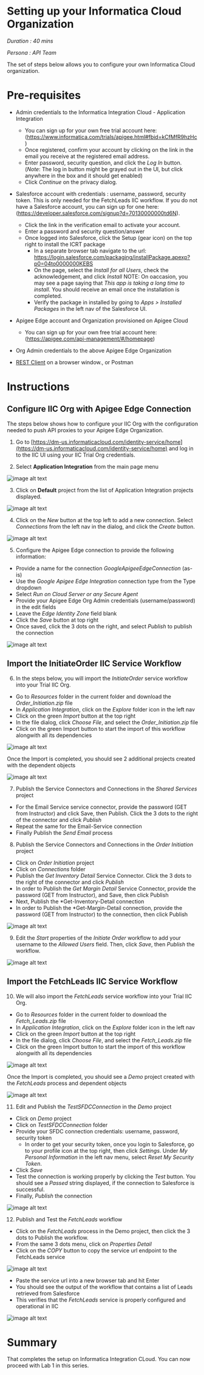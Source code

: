 # Setting up your Informatica Cloud Organization

*Duration : 40 mins*

*Persona : API Team*

The set of steps below allows you to configure your own Informatica Cloud organization.

# Pre-requisites

* Admin credentials to the Informatica Integration Cloud - Application Integration
    * You can sign up for your own free trial account here: (https://www.informatica.com/trials/apigee.html#fbid=kCfMfR9hzHc)
    * Once registered, confirm your account by clicking on the link in the email you receive at the registered email address.
    * Enter password, security question, and click the *Log In* button. (*Note*: The log in button might be grayed out in the UI, but click anywhere in the box and it should get enabled)
    * Click *Continue* on the privacy dialog.

* Salesforce account with credentials : username, password, security token. This is only needed for the FetchLeads IIC workflow. If you do not have a Salesforce account, you can sign up for one here: (https://developer.salesforce.com/signup?d=70130000000td6N).
    * Click the link in the verification email to activate your account.
    * Enter a password and security question/answer
    * Once logged into Salesforce, click the Setup (gear icon) on the top right to install the ICRT package
        * In a separate browser tab navigate to the url:
        https://login.salesforce.com/packaging/installPackage.apexp?p0=04to0000000KEBS
        * On the page, select the *Install for all Users*, check the acknowledgement, and click *Install*
        NOTE: On oaccasion, you may see a page saying that *This app is taking a long time to install*. You should receive an email once the installation is completed.
        * Verify the package in installed by going to *Apps > Installed Packages* in the left nav of the Salesforce UI.

* Apigee Edge account and Organization provisioned on Apigee Cloud
    * You can sign up for your own free trial account here: (https://apigee.com/api-management/#/homepage)
* Org Admin credentials to the above Apigee Edge Organization
* [REST Client](https://apigee-rest-client.appspot.com/) on a browser window., or Postman

# Instructions

## Configure IIC Org with Apigee Edge Connection

The steps below shows how to configure your IIC Org with the configuration needed to push API proxies to your Apigee Edge Organization.

1. Go to [https://dm-us.informaticacloud.com/identity-service/home](https://dm-us.informaticacloud.com/identity-service/home) and log in to the IIC UI using your IIC Trial Org credentials.

2. Select **Application Integration** from the main page menu

![image alt text](../media/image_iic_ai.jpeg)

3. Click on **Default** project from the list of Application Integration projects displayed.

![image alt text](./media/image_iic_ai_projects_default.png)

4. Click on the *New* button at the top left to add a new connection. Select *Connections* from the left nav in the dialog, and click the *Create* button.

![image alt text](./media/image_iic_ai_new_apigee_connection.png)

5. Configure the Apigee Edge connection to provide the following information:
* Provide a name for the connection *GoogleApigeeEdgeConnection* (as-is)
* Use the *Google Apigee Edge Integration* connection type from the Type dropdown
* Select *Run on Cloud Server or any Secure Agent*
* Provide your Apigee Edge Org Admin credentials (username/password) in the edit fields
* Leave the *Edge Identity Zone* field blank
* Click the *Save* button at top right
* Once saved, click the 3 dots on the right, and select *Publish* to publish the connection

![image alt text](./media/image_iic_ai_edit_apigee_connection.png)

## Import the InitiateOrder IIC Service Workflow

6. In the steps below, you will import the *InitiateOrder* service workflow into your Trial IIC Org.

* Go to *Resources* folder in the current folder and download the *Order_Initiation.zip* file
* In *Application Integration*, click on the *Explore* folder icon in the left nav
* Click on the green *Import* button at the top right
* In the file dialog, click *Choose File*, and select the *Order_Initiation.zip* file
* Click on the green Import button to start the import of this workflow alongwith all its dependencies

![image alt text](./media/image_iic_ai_import_order_initiation.png)

 Once the Import is completed, you should see 2 additional projects created with the dependent objects

![image alt text](./media/image_iic_ai_order_initiate_project.png)

7. Publish the Service Connectors and Connections in the *Shared Services* project
* For the Email Service service connector, provide the password (GET from Instructor) and click Save, then Publish. Click the 3 dots to the right of the connector and click *Publish*
* Repeat the same for the Email-Service connection
* Finally Publish the *Send Email* process

8. Publish the Service Connectors and Connections in the *Order Initiation* project
* Click on *Order Initiation* project
* Click on *Connections* folder
* Publish the *Get Inventory Detail* Service Connector. Click the 3 dots to the right of the connector and click *Publish*
* In order to Publish the *Get Margin Detail* Service Connector, provide the password (GET from Instructor), and Save, then click Publish
* Next, Publish the *Get-Inventory-Detail connection
* In order to Publish the *Get-Margin-Detail connection, provide the password (GET from Instructor) to the connection, then click Publish

![image alt text](./media/image_iic_ai_initiate_order_connections.png)

9. Edit the *Start* properties of the *Initiate Order* workflow to add your username to the *Allowed Users* field. Then, click *Save*, then *Publish* the workflow.

![image alt text](./media/image_iic_ai_order_initiate_save_username.png)

## Import the FetchLeads IIC Service Workflow

10. We will also import the *FetchLeads* service workflow into your Trial IIC Org.

* Go to *Resources* folder in the current folder to download the *Fetch_Leads.zip* file
* In *Application Integration*, click on the *Explore* folder icon in the left nav
* Click on the green *Import* button at the top right
* In the file dialog, click *Choose File*, and select the *Fetch_Leads.zip* file
* Click on the green Import button to start the import of this workflow alongwith all its dependencies

![image alt text](./media/image_iic_ai_import_fetch_leads.png)

 Once the Import is completed, you should see a *Demo* project created with the *FetchLeads* process and dependent objects

![image alt text](./media/image_iic_ai_fetch_leads_project.png)

11. Edit and Publish the *TestSFDCConnection* in the *Demo* project
* Click on *Demo* project
* Click on *TestSFDCConnection* folder
* Provide your SFDC connection credentials: username, password, security token
    * In order to get your security token, once you login to Salesforce, go to your profile icon at the top right, then click *Settings*. Under *My Personal Information* in the left nav menu, select *Reset My Security Token*.
* Click *Save*
* Test the connection is working properly by clicking the *Test* button. You should see a *Passed* string displayed, if the connection to Salesforce is successful.
* Finally, *Publish* the connection

![image alt text](./media/image_iic_ai_test_sfdc_connection.png)

12. Publish and Test the *FetchLeads* workflow

* Click on the *FetchLeads* process in the Demo project, then click the 3 dots to Publish the workflow.
* From the same 3 dots menu, click on *Properties Detail*
* Click on the *COPY* button to copy the service url endpoint to the FetchLeads service

![image alt text](./media/image_iic_ai_fetch_leads_service_url.png)

* Paste the service url into a new browser tab and hit Enter
* You should see the output of the workflow that contains a list of Leads retrieved from Salesforce
* This verifies that the *FetchLeads* service is properly configured and operational in IIC

![image alt text](./media/image_iic_ai_fetch_leads_service_output.png)


# Summary

That completes the setup on Informatica Integration CLoud. You can now proceed with Lab 1 in this series.



